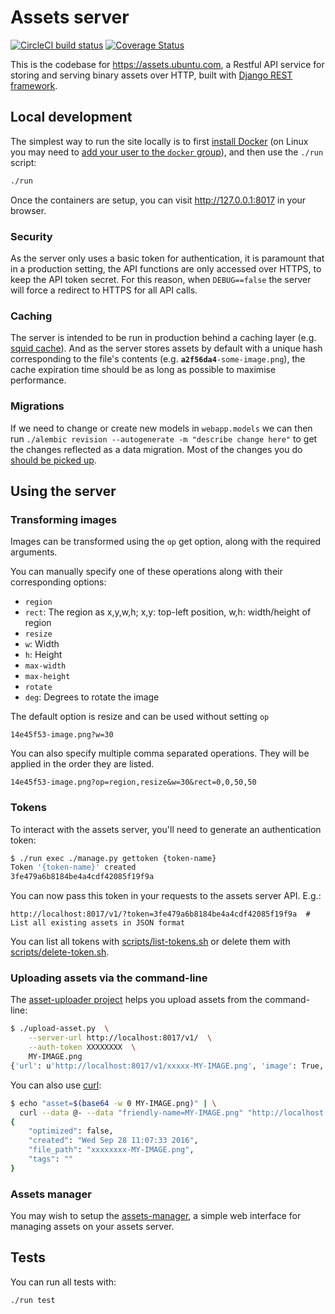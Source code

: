 # Assets server

[![CircleCI build status](https://circleci.com/gh/canonical-web-and-design/assets.ubuntu.com.svg?style=shield)](https://circleci.com/gh/canonical-web-and-design/assets.ubuntu.com)
[![Coverage Status](https://coveralls.io/repos/github/ubuntudesign/assets.ubuntu.com/badge.svg?branch=master)](https://coveralls.io/github/ubuntudesign/assets.ubuntu.com?branch=master)

This is the codebase for https://assets.ubuntu.com, a Restful API service for storing and serving binary assets over HTTP, built with [Django REST framework](http://www.django-rest-framework.org/).

## Local development

The simplest way to run the site locally is to first [install Docker](https://docs.docker.com/engine/installation/) (on Linux you may need to [add your user to the `docker` group](https://docs.docker.com/engine/installation/linux/linux-postinstall/)), and then use the `./run` script:

``` bash
./run
```

Once the containers are setup, you can visit <http://127.0.0.1:8017> in your browser.

### Security

As the server only uses a basic token for authentication, it is paramount that in a production setting, the API functions are only accessed over HTTPS, to keep the API token secret. For this reason, when `DEBUG==false` the server will force a redirect to HTTPS for all API calls.

### Caching

The server is intended to be run in production behind a caching layer (e.g. [squid cache](http://www.squid-cache.org/)). And as the server stores assets by default with a unique hash corresponding to the file's contents (e.g. <code><b>a2f56da4</b>-some-image.png</code>), the cache expiration time should be as long as possible to maximise performance.

### Migrations
If we need to change or create new models in `webapp.models` we can then run `./alembic revision --autogenerate -m "describe change here"`
to get the changes reflected as a data migration. Most of the changes you do [should be picked up](https://alembic.sqlalchemy.org/en/latest/autogenerate.html#what-does-autogenerate-detect-and-what-does-it-not-detect).

## Using the server

### Transforming images

Images can be transformed using the `op` get option, along with the required arguments.

You can manually specify one of these operations along with their corresponding options:
 - `region`
  - `rect`: The region as x,y,w,h; x,y: top-left position, w,h: width/height of region
 - `resize`
  - `w`: Width
  - `h`: Height
  - `max-width`
  - `max-height`
 - `rotate`
  - `deg`: Degrees to rotate the image

The default option is resize and can be used without setting `op`
```
14e45f53-image.png?w=30
```

You can also specify multiple comma separated operations. They will be applied in the order they are listed.
```
14e45f53-image.png?op=region,resize&w=30&rect=0,0,50,50
```


### Tokens

To interact with the assets server, you'll need to generate an authentication token:

``` bash
$ ./run exec ./manage.py gettoken {token-name}
Token '{token-name}' created
3fe479a6b8184be4a4cdf42085f19f9a
```

You can now pass this token in your requests to the assets server API. E.g.:

```
http://localhost:8017/v1/?token=3fe479a6b8184be4a4cdf42085f19f9a  # List all existing assets in JSON format
```

You can list all tokens with [scripts/list-tokens.sh](scripts/list-tokens.sh) or delete them with [scripts/delete-token.sh](scripts/delete-token.sh).

### Uploading assets via the command-line

The [asset-uploader project](https://github.com/ubuntudesign/asset-uploader) helps you upload assets from the command-line:

``` bash
$ ./upload-asset.py  \
    --server-url http://localhost:8017/v1/  \
    --auth-token XXXXXXXX  \
    MY-IMAGE.png
{'url': u'http://localhost:8017/v1/xxxxx-MY-IMAGE.png', 'image': True, 'created': u'Tue Sep 27 16:13:22 2016', 'file_path': u'xxxxx-MY-IMAGE.png', 'tags': u''}
```

You can also use [curl](https://curl.haxx.se/docs/manpage.html):

``` bash
$ echo "asset=$(base64 -w 0 MY-IMAGE.png)" | \
  curl --data @- --data "friendly-name=MY-IMAGE.png" "http://localhost:8017/v1/?token=XXXXXX"
{
    "optimized": false,
    "created": "Wed Sep 28 11:07:33 2016",
    "file_path": "xxxxxxxx-MY-IMAGE.png",
    "tags": ""
}
```

### Assets manager

You may wish to setup the [assets-manager](https://github.com/ubuntudesign/assets-manager/), a simple web interface for managing assets on your assets server.

## Tests

You can run all tests with:

``` bash
./run test
```
